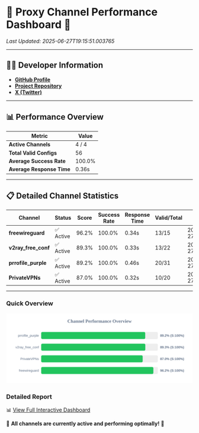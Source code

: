 # 🌟 Proxy Channel Performance Dashboard 🌟

_Last Updated: 2025-06-27T19:15:51.003765_

---

## 👩‍💻 Developer Information

- **[GitHub Profile](https://github.com/4n0nymou3)**  
- **[Project Repository](https://github.com/4n0nymou3/multi-proxy-config-fetcher)**  
- **[X (Twitter)](https://x.com/4n0nymou3)**  

---

## 📊 Performance Overview

| Metric                | Value       |
|-----------------------|-------------|
| **Active Channels**   | 4 / 4       |
| **Total Valid Configs** | 56          |
| **Average Success Rate** | 100.0%      |
| **Average Response Time** | 0.36s       |

---

## 📋 Detailed Channel Statistics

| Channel          | Status     | Score  | Success Rate | Response Time | Valid/Total | Last Success               |
|------------------|------------|--------|--------------|---------------|-------------|----------------------------|
| **freewireguard**  | ✅ Active  | 96.2%  | 100.0% | 0.34s         | 13/15       | 2025-06-27T19:15:51.001899 |
| **v2ray_free_conf**  | ✅ Active  | 89.3%  | 100.0% | 0.33s         | 13/22       | 2025-06-27T19:15:50.286483 |
| **prrofile_purple**  | ✅ Active  | 89.2%  | 100.0% | 0.46s         | 20/31       | 2025-06-27T19:15:49.864511 |
| **PrivateVPNs**  | ✅ Active  | 87.0%  | 100.0% | 0.32s         | 10/20       | 2025-06-27T19:15:50.636505 |

---

### Quick Overview
<div align="center">
  <a href="https://raw.githubusercontent.com/nullluser/NullRepo/refs/heads/main/assets/channel_stats_chart.svg">
    <img src="https://raw.githubusercontent.com/nullluser/NullRepo/refs/heads/main/assets/channel_stats_chart.svg" alt="Source Performance Statistics" width="800">
  </a>
</div>

### Detailed Report
📊 [View Full Interactive Dashboard](https://htmlpreview.github.io/?https://github.com/nullluser/NullRepo/blob/main/assets/performance_report.html)

🎉 **All channels are currently active and performing optimally!** 🎉
